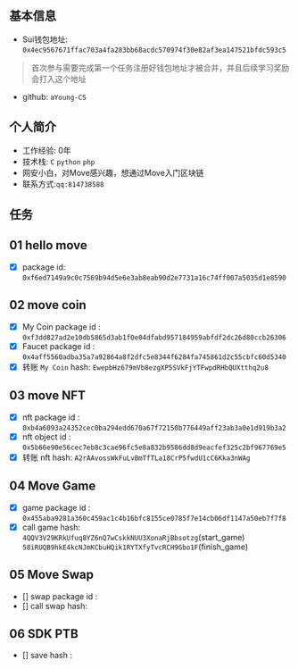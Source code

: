 ## 基本信息
- Sui钱包地址: `0x4ec9567671ffac703a4fa283bb68acdc570974f30e82af3ea147521bfdc593c5`
> 首次参与需要完成第一个任务注册好钱包地址才被合并，并且后续学习奖励会打入这个地址
- github: `aYoung-CS`

## 个人简介
- 工作经验: 0年
- 技术栈: `C` `python` `php`
- 网安小白，对Move感兴趣，想通过Move入门区块链
- 联系方式:`qq:814738588`

## 任务

##   01 hello move  
- [x] package id: `0xf6ed7149a9c0c7569b94d5e6e3ab8eab90d2e7731a16c74ff007a5035d1e8590`

##   02 move coin
- [x] My Coin package id : `0xf3dd827ad2e10db5865d3ab1f0e04dfabd957184959abfdf2dc26d80ccb26306`
- [x] Faucet package id : `0x4aff5560adba35a7a92864a8f2dfc5e8344f6284fa745861d2c55cbfc60d5340`
- [x] 转账 `My Coin` hash: `EwepbHz679mVb8ezgXP5SVkFjYTFwpdRHbQUXtthq2u8`

##   03 move NFT
- [x] nft package id : `0xb4a6093a24352cec0ba294edd670a67f72150b776449aff23ab3a0e1d919b3a2`
- [x] nft object id : `0x5b66e90e56cec7eb8c3cae96fc5e8a832b9586dd8d9eacfef325c2bf967769e5`
- [x] 转账 nft  hash: `A2rAAvossWkFuLvBmTfTLa18CrP5fwdU1cC6Kka3nWAg`

##   04 Move Game
- [x] game package id : `0x455aba9281a360c459ac1c4b16bfc8155ce0785f7e14cb06df1147a50eb7f7f8`
- [x] call game hash: `4QQV3V29KRkUfuq8YZ6nQ7wCskkNUU3XonaRjBbsotzg`(start_game) `58iRUQB9hkE4kcNJmKCbuHQik1RYTXfyTvcRCH9Gbo1F`(finish_game)

##   05 Move Swap
- [] swap package id :
- [] call swap hash:

##   06 SDK PTB
- [] save hash :